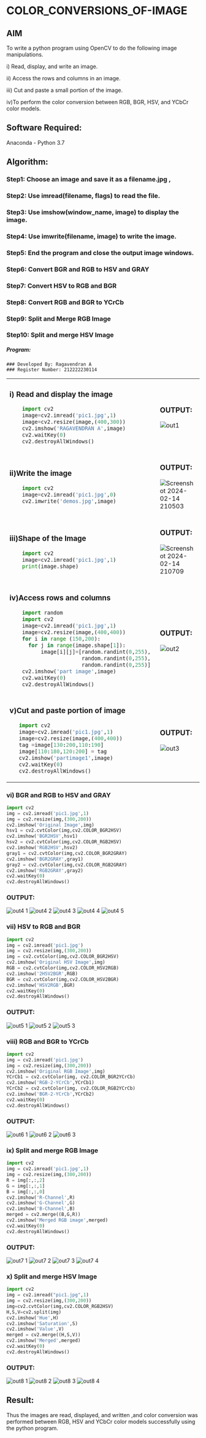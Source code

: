 # COLOR_CONVERSIONS_OF-IMAGE
## AIM
To write a python program using OpenCV to do the following image manipulations.

i) Read, display, and write an image.

ii) Access the rows and columns in an image.

iii) Cut and paste a small portion of the image.

iv)To perform the color conversion between RGB, BGR, HSV, and YCbCr color models.


## Software Required:
Anaconda - Python 3.7
## Algorithm:
### Step1: Choose an image and save it as a filename.jpg ,
### Step2: Use imread(filename, flags) to read the file.
### Step3: Use imshow(window_name, image) to display the image.
### Step4: Use imwrite(filename, image) to write the image.
### Step5: End the program and close the output image windows.
### Step6: Convert BGR and RGB to HSV and GRAY
### Step7: Convert HSV to RGB and BGR
### Step8: Convert RGB and BGR to YCrCb
### Step9: Split and Merge RGB Image
### Step10: Split and merge HSV Image

##### Program:
```
### Developed By: Ragavendran A
### Register Number: 212222230114
```
<table>
  <tr>
    <td width=50%>

### i) Read and display the image
```Python
    import cv2
    image=cv2.imread('pic1.jpg',1)
    image=cv2.resize(image,(400,300))
    cv2.imshow('RAGAVENDRAN A',image)
    cv2.waitKey(0)
    cv2.destroyAllWindows()
``` 
  </td>
  <td>

### OUTPUT:
![out1](https://github.com/ragavanayyadurai/COLOR_CONVERSIONS_OF-IMAGE/assets/118749557/2de219cc-7bc5-4a48-99e0-d53bfbe79cb4)

  </td>
  </tr>

   <tr>
    <td width=50%>

### ii)Write the image
```Python
    import cv2
    image=cv2.imread('pic1.jpg',0)
    cv2.imwrite('demos.jpg',image)
```
  </td>
  <td>

### OUTPUT:

![Screenshot 2024-02-14 210503](https://github.com/ragavanayyadurai/COLOR_CONVERSIONS_OF-IMAGE/assets/118749557/358c4717-b16f-4194-9356-362c2d6eab8e)
  </td>
  </tr>
  <tr>
    <td width=50%>

### iii)Shape of the Image
```Python
    import cv2
    image=cv2.imread('pic1.jpg',1)
    print(image.shape)
```
  </td>
  <td>

### OUTPUT:
![Screenshot 2024-02-14 210709](https://github.com/ragavanayyadurai/COLOR_CONVERSIONS_OF-IMAGE/assets/118749557/96fc0e40-f8a0-45c2-ba4d-f05e5618a7fd)
  </td>
  </tr>
  <tr>
    <td>
      
### iv)Access rows and columns
```Python
    import random
    import cv2
    image=cv2.imread('pic1.jpg',1)
    image=cv2.resize(image,(400,400))
    for i in range (150,200):
      for j in range(image.shape[1]):
          image[i][j]=[random.randint(0,255),
                       random.randint(0,255),
                       random.randint(0,255)] 
    cv2.imshow('part image',image)
    cv2.waitKey(0)
    cv2.destroyAllWindows()
```
  </td>
  <td width="50%">

### OUTPUT:
![out2](https://github.com/ragavanayyadurai/COLOR_CONVERSIONS_OF-IMAGE/assets/118749557/e1a6fab6-f572-4fe0-857d-fd703275eebf)

  </td>
  </tr>
  <tr>
    <td width=50%>
      
### v)Cut and paste portion of image

 ```Python
    import cv2
    image=cv2.imread('pic1.jpg',1)
    image=cv2.resize(image,(400,400))
    tag =image[130:200,110:190]
    image[110:180,120:200] = tag
    cv2.imshow('partimage1',image)
    cv2.waitKey(0)
    cv2.destroyAllWindows()
```
  </td>
  <td>
    
### OUTPUT:
![out3](https://github.com/ragavanayyadurai/COLOR_CONVERSIONS_OF-IMAGE/assets/118749557/c029cd03-75f0-4965-889f-64506e0adccc)

  </td>
  </tr>
</table>

### vi) BGR and RGB to HSV and GRAY
```Python
import cv2
img = cv2.imread('pic1.jpg',1)
img = cv2.resize(img,(300,200))
cv2.imshow('Original Image',img)
hsv1 = cv2.cvtColor(img,cv2.COLOR_BGR2HSV)
cv2.imshow('BGR2HSV',hsv1)
hsv2 = cv2.cvtColor(img,cv2.COLOR_RGB2HSV)
cv2.imshow('RGB2HSV',hsv2)
gray1 = cv2.cvtColor(img,cv2.COLOR_BGR2GRAY)
cv2.imshow('BGR2GRAY',gray1)
gray2 = cv2.cvtColor(img,cv2.COLOR_RGB2GRAY)
cv2.imshow('RGB2GRAY',gray2)
cv2.waitKey(0)
cv2.destroyAllWindows()
```

### OUTPUT:
![out4 1](https://github.com/ragavanayyadurai/COLOR_CONVERSIONS_OF-IMAGE/assets/118749557/0bd75df7-28d7-4d35-ad6b-3d220a9e5a81)
![out4 2](https://github.com/ragavanayyadurai/COLOR_CONVERSIONS_OF-IMAGE/assets/118749557/7ab6f9ef-1305-40b4-8ecb-5b7da578e370)
![out4 3](https://github.com/ragavanayyadurai/COLOR_CONVERSIONS_OF-IMAGE/assets/118749557/8efa3f90-6a55-42f3-87d4-d48d94858afd)
![out4 4](https://github.com/ragavanayyadurai/COLOR_CONVERSIONS_OF-IMAGE/assets/118749557/c3f8c414-ad60-4190-ac88-3d4ffcb0bae0)
![out4 5](https://github.com/ragavanayyadurai/COLOR_CONVERSIONS_OF-IMAGE/assets/118749557/45be81fe-a1f2-4d75-b1bb-22f65f9f3a36)

### vii) HSV to RGB and BGR
```Python
import cv2
img = cv2.imread('pic1.jpg')
img = cv2.resize(img,(300,200))
img = cv2.cvtColor(img,cv2.COLOR_BGR2HSV)
cv2.imshow('Original HSV Image',img)
RGB = cv2.cvtColor(img,cv2.COLOR_HSV2RGB)
cv2.imshow('2HSV2BGR',RGB)
BGR = cv2.cvtColor(img,cv2.COLOR_HSV2BGR)
cv2.imshow('HSV2RGB',BGR)
cv2.waitKey(0)
cv2.destroyAllWindows()
```

### OUTPUT:
![out5 1](https://github.com/ragavanayyadurai/COLOR_CONVERSIONS_OF-IMAGE/assets/118749557/9649ba73-5faa-41c6-8891-77a91b53910d)
![out5 2](https://github.com/ragavanayyadurai/COLOR_CONVERSIONS_OF-IMAGE/assets/118749557/c9ea545f-d634-4572-98cd-abc3d6e7f45d)
![out5 3](https://github.com/ragavanayyadurai/COLOR_CONVERSIONS_OF-IMAGE/assets/118749557/bcac712d-438a-4cf0-9fbf-6c7a4e38afba)

### viii) RGB and BGR to YCrCb
```Python
import cv2
img = cv2.imread('pic1.jpg')
img = cv2.resize(img,(300,200))
cv2.imshow('Original RGB Image',img)
YCrCb1 = cv2.cvtColor(img, cv2.COLOR_BGR2YCrCb)
cv2.imshow('RGB-2-YCrCb',YCrCb1)
YCrCb2 = cv2.cvtColor(img, cv2.COLOR_RGB2YCrCb)
cv2.imshow('BGR-2-YCrCb',YCrCb2)
cv2.waitKey(0)
cv2.destroyAllWindows()
```

### OUTPUT:
![out6 1](https://github.com/ragavanayyadurai/COLOR_CONVERSIONS_OF-IMAGE/assets/118749557/2bcecedb-b52c-4947-9fde-58ef81e2bcfb)
![out6 2](https://github.com/ragavanayyadurai/COLOR_CONVERSIONS_OF-IMAGE/assets/118749557/56d80788-1815-4ffa-ad3c-0107e53cf2f4)
![out6 3](https://github.com/ragavanayyadurai/COLOR_CONVERSIONS_OF-IMAGE/assets/118749557/8d2a88d8-deaa-4a48-8b89-5bc71c09f364)

### ix) Split and merge RGB Image
```Python
import cv2
img = cv2.imread('pic1.jpg',1)
img = cv2.resize(img,(300,200))
R = img[:,:,2]
G = img[:,:,1]
B = img[:,:,0]
cv2.imshow('R-Channel',R)
cv2.imshow('G-Channel',G)
cv2.imshow('B-Channel',B)
merged = cv2.merge((B,G,R))
cv2.imshow('Merged RGB image',merged)
cv2.waitKey(0)
cv2.destroyAllWindows()
```

### OUTPUT:
![out7 1](https://github.com/ragavanayyadurai/COLOR_CONVERSIONS_OF-IMAGE/assets/118749557/e7e4f6c2-aa32-459a-9da8-d171031c3579)
![out7 2](https://github.com/ragavanayyadurai/COLOR_CONVERSIONS_OF-IMAGE/assets/118749557/ba160850-0f38-4b95-a885-0e9905e0e4b3)
![out7 3](https://github.com/ragavanayyadurai/COLOR_CONVERSIONS_OF-IMAGE/assets/118749557/b22c7dd6-b49a-4a8a-b9a6-387ff78a61c6)
![out7 4](https://github.com/ragavanayyadurai/COLOR_CONVERSIONS_OF-IMAGE/assets/118749557/d48f67ab-97cb-4397-b9b5-03dcddd14950)

### x) Split and merge HSV Image
```Python
import cv2
img = cv2.imread("pic1.jpg",1)
img = cv2.resize(img,(300,200))
img=cv2.cvtColor(img,cv2.COLOR_RGB2HSV)
H,S,V=cv2.split(img)
cv2.imshow('Hue',H)
cv2.imshow('Saturation',S)
cv2.imshow('Value',V)
merged = cv2.merge((H,S,V))
cv2.imshow('Merged',merged)
cv2.waitKey(0)
cv2.destroyAllWindows()
```

### OUTPUT:
![out8 1](https://github.com/ragavanayyadurai/COLOR_CONVERSIONS_OF-IMAGE/assets/118749557/859218c2-40a9-4eec-906b-21da52a37e39)
![out8 2](https://github.com/ragavanayyadurai/COLOR_CONVERSIONS_OF-IMAGE/assets/118749557/cfe4404f-f318-489d-99a0-a77e147f5743)
![out8 3](https://github.com/ragavanayyadurai/COLOR_CONVERSIONS_OF-IMAGE/assets/118749557/e4bb45d5-a7de-4529-acc1-86da91b70cfe)
![out8 4](https://github.com/ragavanayyadurai/COLOR_CONVERSIONS_OF-IMAGE/assets/118749557/e5437e8a-16b3-4f87-bf85-21ec97c0bac8)

## Result:
Thus the images are read, displayed, and written ,and color conversion was performed between RGB, HSV and YCbCr color models successfully using the python program.







